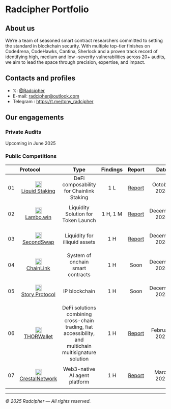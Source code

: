 

# Radcipher Portfolio

## About us
We’re a team of seasoned smart contract researchers committed to setting the standard in blockchain security. With multiple top-tier finishes on Code4rena, CodeHawks, Cantina, Sherlock and a proven track record of identifying high, medium and low -severity vulnerabilities across 20+ audits, we aim to lead the space through precision, expertise, and impact.

## Contacts and profiles
* 𝕏: [@Radcipher](https://x.com/radcipher)
* E-mail: radcipher@outlook.com
* Telegram : https://t.me/tony_radcipher




## Our engagements
### Private Audits 
Upcoming in June 2025
### Public Competitions

|    | **Protocol**                                                                                                                                   |                                                  Type                                                   | Findings |                        Report                        |     Date      |
|:--:|:-----------------------------------------------------------------------------------------------------------------------------------------------|:-------------------------------------------------------------------------------------------------------:|:--------:|:----------------------------------------------------:|:-------------:|
| 01 | <p align="center"><img src="https://www.story.foundation/icon.png" height="20"><br><a href="https://codehawks.cyfrin.io/contests/cm1el4vjp00019d2nzombxfzp">Liquid Staking</a></p> | DeFi composability for Chainlink Staking   | 1 L  | [Report](reports/contests/2024-10-Liquid-Staking.md) | October 2024 |
| 02 | <p align="center"><img src="https://pbs.twimg.com/profile_images/1849455031034249216/9kpRrYuQ_400x400.jpg" height="20"><br><a href="https://code4rena.com/audits/2024-12-lambowin">Lambo.win</a></p> | Liquidity Solution for Token Launch        | 1 H, 1 M | [Report](reports/contests/2024-12-Lambo-win.md)      | December 2024 |
| 03 | <p align="center"><img src="https://pbs.twimg.com/profile_images/1853395378399477760/8q-VwpDA_400x400.jpg" height="20"><br><a href="https://code4rena.com/audits/2024-12-secondswap">SecondSwap</a></p> | Liquidity for illiquid assets             | 1 H      | [Report](reports/contests/2024-12-SecondSwap.md)     | December 2024 |
| 04 | <p align="center"><img src="https://pbs.twimg.com/profile_images/1800426318099595264/N7yf_kOD_400x400.jpg" height="20"><br><a href="https://code4rena.com/audits/2024-12-chainlink-payment-abstraction">ChainLink</a></p> | System of onchain smart contracts          | 1 H      | Soon                                                 | December 2024 |
| 05 | <p align="center"><img src="https://pbs.twimg.com/profile_images/1820303986349805569/MKfPfLtz_400x400.jpg" height="20"><br><a href="https://cantina.xyz/competitions/0561defa-eeb2-4a74-8884-5d7a873afa58">Story Protocol</a></p> | IP blockchain                              | 1 H      | Soon                                                 | December 2024 |
| 06 | <p align="center"><img src="https://pbs.twimg.com/profile_images/1863684728651440129/cpd2LyV5_400x400.jpg" height="20"><br><a href="https://code4rena.com/audits/2025-02-thorwallet">THORWallet</a></p> | DeFi solutions combining cross-chain trading, fiat accessibility, and multichain multisignature solution | 1 H | [Report](reports/contests/2025-02-THORWallet.md) | February 2025 |
| 07 | <p align="center"><img src="https://pbs.twimg.com/profile_images/1897546370623660033/v5olSM1w_400x400.png" height="20"><br><a href="https://audits.sherlock.xyz/contests/755">CrestalNetwork</a></p> | Web3-native AI agent platform              | 1 H      | [Report](reports/contests/2025-03-CrestalNetwork.md) | March 2025    |





---

*© 2025 Radcipher — All rights reserved.*
